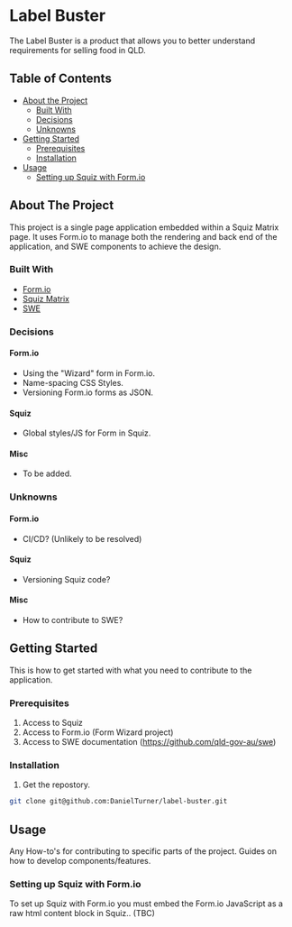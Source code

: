 <!--
*** https://www.markdownguide.org/basic-syntax/
-->
# Label Buster

The Label Buster is a product that allows you to better understand requirements for selling food in QLD.


## Table of Contents

* [About the Project](#about-the-project)
  * [Built With](#built-with)
  * [Decisions](#decisions)
  * [Unknowns](#unknowns)
* [Getting Started](#getting-started)
  * [Prerequisites](#prerequisites)
  * [Installation](#installation)
* [Usage](#usage)
    * [Setting up Squiz with Form.io](#settingupsquizwithformio)


## About The Project

This project is a single page application embedded within a Squiz Matrix page. It uses Form.io to manage both the rendering and back end of the application, and SWE components to achieve the design.

### Built With
* [Form.io](https://www.form.io/)
* [Squiz Matrix](https://www.squiz.net/platform/products/cms)
* [SWE](https://github.com/qld-gov-au/swe)

### Decisions

#### Form.io
* Using the "Wizard" form in Form.io.
* Name-spacing CSS Styles.
* Versioning Form.io forms as JSON.
#### Squiz
* Global styles/JS for Form in Squiz.
#### Misc
* To be added.

### Unknowns

#### Form.io
* CI/CD? (Unlikely to be resolved)
#### Squiz
* Versioning Squiz code?
#### Misc
* How to contribute to SWE?

## Getting Started

This is how to get started with what you need to contribute to the application.


### Prerequisites

1. Access to Squiz
2. Access to Form.io (Form Wizard project)
3. Access to SWE documentation (https://github.com/qld-gov-au/swe)


### Installation

1. Get the repostory.

```sh
git clone git@github.com:DanielTurner/label-buster.git
```


<!-- USAGE EXAMPLES -->
## Usage

Any How-to's for contributing to specific parts of the project. Guides on how to develop components/features.

### Setting up Squiz with Form.io

To set up Squiz with Form.io you must embed the Form.io JavaScript as a raw html content block in Squiz.. (TBC)
